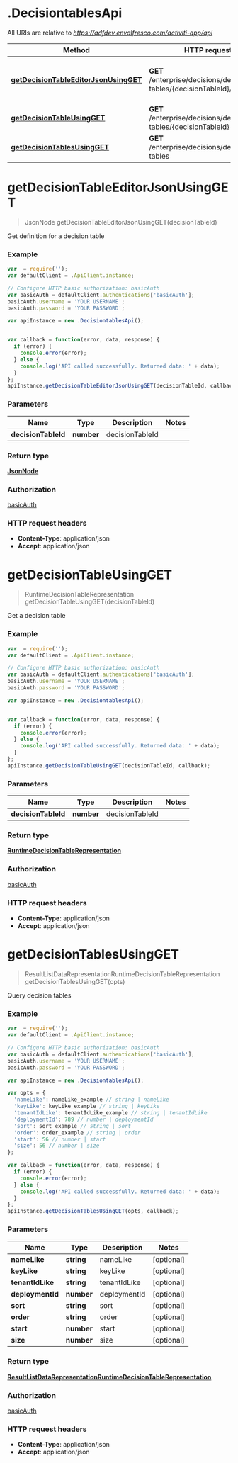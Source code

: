 # .DecisiontablesApi

All URIs are relative to *https://adfdev.envalfresco.com/activiti-app/api*

Method | HTTP request | Description
------------- | ------------- | -------------
[**getDecisionTableEditorJsonUsingGET**](DecisiontablesApi.md#getDecisionTableEditorJsonUsingGET) | **GET** /enterprise/decisions/decision-tables/{decisionTableId}/editorJson | Get definition for a decision table
[**getDecisionTableUsingGET**](DecisiontablesApi.md#getDecisionTableUsingGET) | **GET** /enterprise/decisions/decision-tables/{decisionTableId} | Get a decision table
[**getDecisionTablesUsingGET**](DecisiontablesApi.md#getDecisionTablesUsingGET) | **GET** /enterprise/decisions/decision-tables | Query decision tables


<a name="getDecisionTableEditorJsonUsingGET"></a>
# **getDecisionTableEditorJsonUsingGET**
> JsonNode getDecisionTableEditorJsonUsingGET(decisionTableId)

Get definition for a decision table

### Example
```javascript
var  = require('');
var defaultClient = .ApiClient.instance;

// Configure HTTP basic authorization: basicAuth
var basicAuth = defaultClient.authentications['basicAuth'];
basicAuth.username = 'YOUR USERNAME';
basicAuth.password = 'YOUR PASSWORD';

var apiInstance = new .DecisiontablesApi();


var callback = function(error, data, response) {
  if (error) {
    console.error(error);
  } else {
    console.log('API called successfully. Returned data: ' + data);
  }
};
apiInstance.getDecisionTableEditorJsonUsingGET(decisionTableId, callback);
```

### Parameters

Name | Type | Description  | Notes
------------- | ------------- | ------------- | -------------
 **decisionTableId** | **number**| decisionTableId | 

### Return type

[**JsonNode**](JsonNode.md)

### Authorization

[basicAuth](../README.md#basicAuth)

### HTTP request headers

 - **Content-Type**: application/json
 - **Accept**: application/json

<a name="getDecisionTableUsingGET"></a>
# **getDecisionTableUsingGET**
> RuntimeDecisionTableRepresentation getDecisionTableUsingGET(decisionTableId)

Get a decision table

### Example
```javascript
var  = require('');
var defaultClient = .ApiClient.instance;

// Configure HTTP basic authorization: basicAuth
var basicAuth = defaultClient.authentications['basicAuth'];
basicAuth.username = 'YOUR USERNAME';
basicAuth.password = 'YOUR PASSWORD';

var apiInstance = new .DecisiontablesApi();


var callback = function(error, data, response) {
  if (error) {
    console.error(error);
  } else {
    console.log('API called successfully. Returned data: ' + data);
  }
};
apiInstance.getDecisionTableUsingGET(decisionTableId, callback);
```

### Parameters

Name | Type | Description  | Notes
------------- | ------------- | ------------- | -------------
 **decisionTableId** | **number**| decisionTableId | 

### Return type

[**RuntimeDecisionTableRepresentation**](RuntimeDecisionTableRepresentation.md)

### Authorization

[basicAuth](../README.md#basicAuth)

### HTTP request headers

 - **Content-Type**: application/json
 - **Accept**: application/json

<a name="getDecisionTablesUsingGET"></a>
# **getDecisionTablesUsingGET**
> ResultListDataRepresentationRuntimeDecisionTableRepresentation getDecisionTablesUsingGET(opts)

Query decision tables

### Example
```javascript
var  = require('');
var defaultClient = .ApiClient.instance;

// Configure HTTP basic authorization: basicAuth
var basicAuth = defaultClient.authentications['basicAuth'];
basicAuth.username = 'YOUR USERNAME';
basicAuth.password = 'YOUR PASSWORD';

var apiInstance = new .DecisiontablesApi();

var opts = { 
  'nameLike': nameLike_example // string | nameLike
  'keyLike': keyLike_example // string | keyLike
  'tenantIdLike': tenantIdLike_example // string | tenantIdLike
  'deploymentId': 789 // number | deploymentId
  'sort': sort_example // string | sort
  'order': order_example // string | order
  'start': 56 // number | start
  'size': 56 // number | size
};

var callback = function(error, data, response) {
  if (error) {
    console.error(error);
  } else {
    console.log('API called successfully. Returned data: ' + data);
  }
};
apiInstance.getDecisionTablesUsingGET(opts, callback);
```

### Parameters

Name | Type | Description  | Notes
------------- | ------------- | ------------- | -------------
 **nameLike** | **string**| nameLike | [optional] 
 **keyLike** | **string**| keyLike | [optional] 
 **tenantIdLike** | **string**| tenantIdLike | [optional] 
 **deploymentId** | **number**| deploymentId | [optional] 
 **sort** | **string**| sort | [optional] 
 **order** | **string**| order | [optional] 
 **start** | **number**| start | [optional] 
 **size** | **number**| size | [optional] 

### Return type

[**ResultListDataRepresentationRuntimeDecisionTableRepresentation**](ResultListDataRepresentationRuntimeDecisionTableRepresentation.md)

### Authorization

[basicAuth](../README.md#basicAuth)

### HTTP request headers

 - **Content-Type**: application/json
 - **Accept**: application/json

